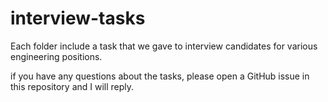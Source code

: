 # interview-tasks
Each folder include a task that we gave to interview candidates for various engineering positions.

if you have any questions about the tasks, please open a GitHub issue in this repository and I will reply.
